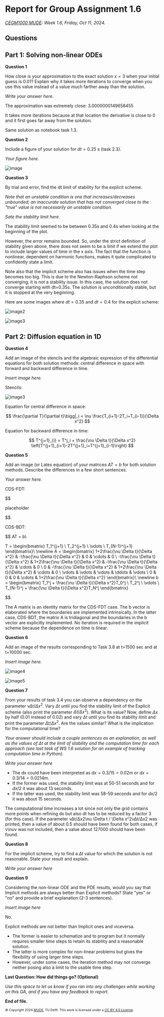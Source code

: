 # Report for Group Assignment 1.6

*[CEGM1000 MUDE](http://mude.citg.tudelft.nl/): Week 1.6, Friday, Oct 11, 2024.*

## Questions

## Part 1: Solving non-linear ODEs

**Question 1**

How close is your approximation to the exact solution $x=3$ when your initial guess is 0.01? Explain why it takes more iterations to converge when you use this value instead of a value much farther away than the solution. 

_Write your answer here._

The approximation was extremely close: 3.0000000149658455

It takes more iterations because at that location the derivative is close to 0 and it first goes far away from the solution.

Same solution as notebook task 1.3.

**Question 2**

Include a figure of your solution for $dt=0.25$ s (task 2.3). 

_Your figure here._

![image](.\figures\dt_25.png)



**Question 3**

By trial and error, find the dt limit of stability for the explicit scheme.

_Note that an unstable condition is one that increases/decreases unbounded; an inaccurate solution that has not converged close to the "true" value is not necessarily an unstable condition._ 

_Sate the stability limit here._

The stability limit seemed to be between 0.35s and 0.4s when looking at the beginning of the plot. 

However, the error remains bounded. So, under the strict definition of stability given above, there does not seem to be a limit if we extend the plot to include larger values of time in the x axis. The fact that the function is nonlinear, dependent on harmonic functions, makes it quite complicated to confidently state a limit.

Note also that the implicit scheme also has issues when the time step becomes too big. This is due to the Newton-Raphson scheme not converging; it is not a stability issue. In this case, the solution does not converge starting with dt=0.35s. The solution is unconditionally stable, but it is stopped at the very beginning.

Here are some images where $dt = 0.35$ and $dt = 0.4$ for the explicit scheme:

![image2](.\figures\dt_35.png)

![image3](.\figures\dt_4.png)

## Part 2: Diffusion equation in 1D

**Question 4**

Add an image of the stencils and the algebraic expression of the differential equations for both solution methods: central difference in space with forward and backward difference in time. 

_Insert image here._

Stencils:

![image3](.\figures\stencils.png)

Equation for central difference in space:

$$ 
\frac{\partial T}{\partial t}\bigg|_i = \nu \frac{T_{i+1}-2T_i+T_{i-1}}{\Delta x^2}
$$

Equation for backward difference in time:

$$ 
T^{j+1}_{i} = T^j_i + \frac{\nu \Delta t}{\Delta x^2} \left(T^{j+1}_{i+1}-2T^{j+1}_i+T^{j+1}_{i-1}\right)
$$


**Question 5**

Add an image (or Latex equation) of your matrices $AT=b$ for both solution methods. Describe the differences in a few short sentences.  

_Your answer here._

CDS-FDT:

$$

placeholder

$$


CDS-BDT:

$$
AT = b\\

T = \begin{bmatrix}
T_1^{j+1} \\
T_2^{j+1} \\
\vdots \\
T_{N-1}^{j+1}
\end{bmatrix}\\
\newline
A = \begin{bmatrix}
1+2\frac{\nu \Delta t}{\Delta x^2} & -\frac{\nu \Delta t}{\Delta x^2} & 0 & \cdots & 0 \\
-\frac{\nu \Delta t}{\Delta x^2} & 1+2\frac{\nu \Delta t}{\Delta x^2} & -\frac{\nu \Delta t}{\Delta x^2} & \cdots & 0 \\
0 & -\frac{\nu \Delta t}{\Delta x^2} & 1+2\frac{\nu \Delta t}{\Delta x^2} & \cdots & 0 \\
\vdots & \vdots & \vdots & \ddots & \vdots \\
0 & 0 & 0 & \cdots & 1+2\frac{\nu \Delta t}{\Delta x^2}
\end{bmatrix}\\
\newline
b = \begin{bmatrix}
T_1^j + \frac{\nu \Delta t}{\Delta x^2}T_0^j \\
T_2^j \\
\vdots \\
T_{N-1}^j + \frac{\nu \Delta t}{\Delta x^2}T_N^j
\end{bmatrix}


$$

The A matrix is an identity matrix for the CDS-FDT case. The b vector is elaborated where the boundaries are implemented intrinsically. In the latter case, CDS-BDT, the matrix A is tridiagonal and the boundaries in the b vector are explicitly implemented. No iteration is required in the implicit scheme because the dependence on time is linear.

**Question 6**

Add an image of the results corresponding to Task 3.8 at t=1500 sec and at t=10000 sec.

_Insert image here._

![image4](.\figures\step1500.png)

![image5](.\figures\step10000.png)

**Question 7**

From your results of task 3.4 you can observe a dependency on the parameter $\nu \Delta t / \Delta x^2$. Vary $\Delta t$ until you find the stability limit of the Explicit scheme (also print the parameter $\Delta t / \Delta x^2$). What is its value? Now, define $\Delta x$ by half (0.01 instead of 0.02) and vary $\Delta t$ until you find its stability limit and print the parameter $\Delta t / \Delta x^2$. Are the values similar? What is the implication for the computational time?

_Your answer should include a couple sentences as an explanation, as well as the values of $\Delta t$ at the limit of stability and the computation time for each approach (see last task of WS 1.6 solution for an example of tracking computation time in Python)._

_Write your answer here_

- The dx could have been interpreted as $dx=0.3/15=0.02m$ or $dx=0.3/14=0.0214m$. 
- If the former was used, the stability limit was at 50-51 seconds and for $dx/2$ it was about 13 seconds. 
- If the latter was used, the stability limit was 58-59 seconds and for $dx/2$ it was about 15 seconds. 

The computational time increases a lot since not only the grid contains more points when refining dx but also dt has to be reduced by a factor 3 (for this case). If the parameter νΔt/Δx2\nu \Delta t / \Delta x^2νΔt/Δx2 was printed, then a value of about 0.5 should have been found for both cases, if ν\nuν was not included, then a value about 127000 should have been found.

**Question 8**

For the implicit scheme, try to find a $\Delta t$ value for which the solution is not reasonable. State your result and explain.

_Write your answer here_

**Question 9**

Considering the non-linear ODE and the PDE results, would you say that Implicit methods are always better than Explicit methods? State "yes" or "no" and provide a brief explanation (2-3 sentences).

_Insert image here_

No.

Explicit methods are not better than Implicit ones and viceversa. 

- The former is easier to schematize and to program but it normally requires smaller time steps to retain its stability and a reasonable solution. 
- The latter is more complex for non-linear problems but gives the flexibility of using larger time steps. 
- However, under some cases, the iteration method may not converge neither posing also a limit to the usable time step.


**Last Question: How did things go? (Optional)**

_Use this space to let us know if you ran into any challenges while working on this GA, and if you have any feedback to report._

**End of file.**

<span style="font-size: 75%">
&copy; Copyright 2024 <a rel="MUDE" href="http://mude.citg.tudelft.nl/">MUDE</a>, TU Delft. This work is licensed under a <a rel="license" href="http://creativecommons.org/licenses/by/4.0/">CC BY 4.0 License</a>.
